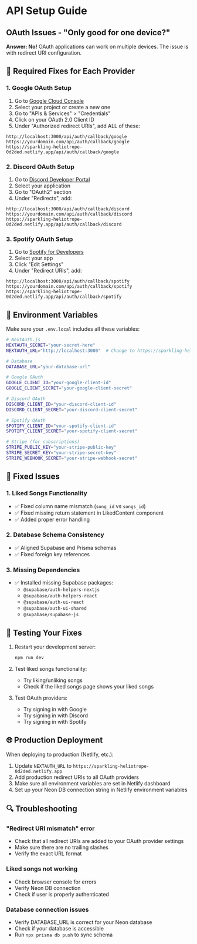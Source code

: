 # API Setup Guide

## OAuth Issues - "Only good for one device?"

**Answer: No!** OAuth applications can work on multiple devices. The issue is with redirect URI configuration.

## 🔧 Required Fixes for Each Provider

### 1. Google OAuth Setup

1. Go to [Google Cloud Console](https://console.cloud.google.com/)
2. Select your project or create a new one
3. Go to "APIs & Services" > "Credentials"
4. Click on your OAuth 2.0 Client ID
5. Under "Authorized redirect URIs", add ALL of these:

```
http://localhost:3000/api/auth/callback/google
https://yourdomain.com/api/auth/callback/google
https://sparkling-heliotrope-0d2ded.netlify.app/api/auth/callback/google
```

### 2. Discord OAuth Setup

1. Go to [Discord Developer Portal](https://discord.com/developers/applications)
2. Select your application
3. Go to "OAuth2" section
4. Under "Redirects", add:

```
http://localhost:3000/api/auth/callback/discord
https://yourdomain.com/api/auth/callback/discord
https://sparkling-heliotrope-0d2ded.netlify.app/api/auth/callback/discord
```

### 3. Spotify OAuth Setup

1. Go to [Spotify for Developers](https://developer.spotify.com/dashboard)
2. Select your app
3. Click "Edit Settings"
4. Under "Redirect URIs", add:

```
http://localhost:3000/api/auth/callback/spotify
https://yourdomain.com/api/auth/callback/spotify
https://sparkling-heliotrope-0d2ded.netlify.app/api/auth/callback/spotify
```

## 🔄 Environment Variables

Make sure your `.env.local` includes all these variables:

```bash
# NextAuth.js
NEXTAUTH_SECRET="your-secret-here"
NEXTAUTH_URL="http://localhost:3000"  # Change to https://sparkling-heliotrope-0d2ded.netlify.app for production

# Database
DATABASE_URL="your-database-url"

# Google OAuth
GOOGLE_CLIENT_ID="your-google-client-id"
GOOGLE_CLIENT_SECRET="your-google-client-secret"

# Discord OAuth
DISCORD_CLIENT_ID="your-discord-client-id"
DISCORD_CLIENT_SECRET="your-discord-client-secret"

# Spotify OAuth
SPOTIFY_CLIENT_ID="your-spotify-client-id"
SPOTIFY_CLIENT_SECRET="your-spotify-client-secret"

# Stripe (for subscriptions)
STRIPE_PUBLIC_KEY="your-stripe-public-key"
STRIPE_SECRET_KEY="your-stripe-secret-key"
STRIPE_WEBHOOK_SECRET="your-stripe-webhook-secret"
```

## 🐛 Fixed Issues

### 1. Liked Songs Functionality
- ✅ Fixed column name mismatch (`song_id` vs `songs_id`)
- ✅ Fixed missing return statement in LikedContent component
- ✅ Added proper error handling

### 2. Database Schema Consistency
- ✅ Aligned Supabase and Prisma schemas
- ✅ Fixed foreign key references

### 3. Missing Dependencies
- ✅ Installed missing Supabase packages:
  - `@supabase/auth-helpers-nextjs`
  - `@supabase/auth-helpers-react`
  - `@supabase/auth-ui-react`
  - `@supabase/auth-ui-shared`
  - `@supabase/supabase-js`

## 🚀 Testing Your Fixes

1. Restart your development server:
   ```bash
   npm run dev
   ```

2. Test liked songs functionality:
   - Try liking/unliking songs
   - Check if the liked songs page shows your liked songs

3. Test OAuth providers:
   - Try signing in with Google
   - Try signing in with Discord
   - Try signing in with Spotify

## 🌐 Production Deployment

When deploying to production (Netlify, etc.):

1. Update `NEXTAUTH_URL` to `https://sparkling-heliotrope-0d2ded.netlify.app`
2. Add production redirect URIs to all OAuth providers
3. Make sure all environment variables are set in Netlify dashboard
4. Set up your Neon DB connection string in Netlify environment variables

## 🔍 Troubleshooting

### "Redirect URI mismatch" error
- Check that all redirect URIs are added to your OAuth provider settings
- Make sure there are no trailing slashes
- Verify the exact URL format

### Liked songs not working
- Check browser console for errors
- Verify Neon DB connection
- Check if user is properly authenticated

### Database connection issues
- Verify DATABASE_URL is correct for your Neon database
- Check if your database is accessible
- Run `npx prisma db push` to sync schema
